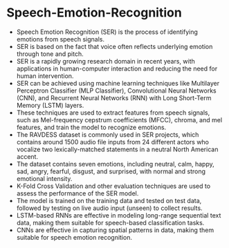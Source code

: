 # Speech-Emotion-Recognition

* Speech Emotion Recognition (SER) is the process of identifying emotions from speech signals.
* SER is based on the fact that voice often reflects underlying emotion through tone and pitch.
* SER is a rapidly growing research domain in recent years, with applications in human-computer interaction and reducing the need for human intervention.
* SER can be achieved using machine learning techniques like Multilayer Perceptron Classifier (MLP Classifier), Convolutional Neural Networks (CNN), and Recurrent Neural Networks (RNN) 
  with Long Short-Term Memory (LSTM) layers.
* These techniques are used to extract features from speech signals, such as Mel-frequency cepstrum coefficients (MFCC), chroma, and mel features, and train the model to recognize emotions.
* The RAVDESS dataset is commonly used in SER projects, which contains around 1500 audio file inputs from 24 different actors who vocalize two lexically-matched statements in a neutral 
  North American accent.
* The dataset contains seven emotions, including neutral, calm, happy, sad, angry, fearful, disgust, and surprised, with normal and strong emotional intensity.
* K-Fold Cross Validation and other evaluation techniques are used to assess the performance of the SER model.
* The model is trained on the training data and tested on test data, followed by testing on live audio input (unseen) to collect results.
* LSTM-based RNNs are effective in modeling long-range sequential text data, making them suitable for speech-based classification tasks.
* CNNs are effective in capturing spatial patterns in data, making them suitable for speech emotion recognition.

